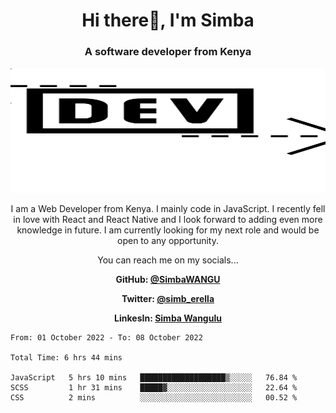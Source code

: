 
<h1 align="center"> Hi there👋, I'm Simba</h1>
<h3 align="center">A software developer from Kenya</h3>

<img src="/arrow-svgrepo-com.svg" margin="auto" width="100%" height="200px">


<p align="center">I am a Web Developer from Kenya. I mainly code in JavaScript. I recently fell in love with React and React Native and I look forward to adding even more knowledge in future. I am currently looking for my next role and would be open to any opportunity.</p>

<p align="center">You can reach me on my socials... </p>

<div align="center">

__<p>  GitHub: [@SimbaWANGU](https://github.com/SimbaWANGU)__  </p>
__<p> Twitter: [@simb_erella](https://twitter.com/simb_erella)__ </p>
__<p> LinkesIn: [Simba Wangulu](https://www.linkedin.com/in/simba-wangulu/)__ </p>

</div>

<!--START_SECTION:waka-->

```text
From: 01 October 2022 - To: 08 October 2022

Total Time: 6 hrs 44 mins

JavaScript   5 hrs 10 mins   ███████████████████▒░░░░░   76.84 %
SCSS         1 hr 31 mins    █████▓░░░░░░░░░░░░░░░░░░░   22.64 %
CSS          2 mins          ░░░░░░░░░░░░░░░░░░░░░░░░░   00.52 %
```

<!--END_SECTION:waka-->
